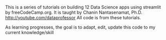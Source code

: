 

This is a series of tutorials on building 12 Data Science apps using streamlit by freeCodeCamp.org.
It is taught by Chanin Nantasenamat, Ph.D.
http://youtube.com/dataprofessor
All code is from these tutorials.

As learning progresses, the goal is to adapt, edit, update this code to my
current knowledge/skill
